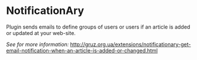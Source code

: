 # NotificationAry

Plugin sends emails to define groups of users or users if an article is added or updated at your web-site.

*See for more information:* http://gruz.org.ua/extensions/notificationary-get-email-notification-when-an-article-is-added-or-changed.html